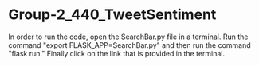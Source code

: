 # Group-2_440_TweetSentiment

In order to run the code, open the SearchBar.py file in a terminal. Run the command "export FLASK_APP=SearchBar.py" and then run the command "flask run."
Finally click on the link that is provided in the terminal.
